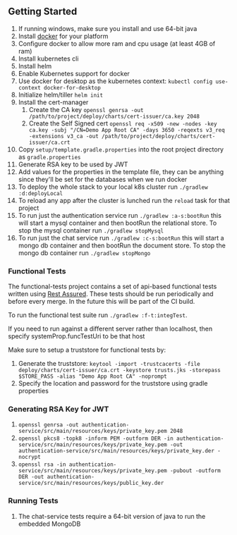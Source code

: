## Getting Started
1. If running windows, make sure you install and use 64-bit java
1. Install [docker](https://docs.docker.com/) for your platform
1. Configure docker to allow more ram and cpu usage (at least 4GB of ram)
1. Install kubernetes cli
1. Install helm
1. Enable Kubernetes support for docker
1. Use docker for desktop as the kubernetes context: `kubectl config use-context docker-for-desktop`
1. Initialize helm/tiller `helm init`
1. Install the cert-manager
    1. Create the CA key `openssl genrsa -out /path/to/project/deploy/charts/cert-issuer/ca.key 2048`
    1. Create the Self Signed cert `openssl req -x509 -new -nodes -key ca.key -subj "/CN=Demo App Root CA" -days 3650 -reqexts v3_req -extensions v3_ca -out /path/to/project/deploy/charts/cert-issuer/ca.crt`
1. Copy `setup/template.gradle.properties` into the root project directory as `gradle.properties`
1. Generate RSA key to be used by JWT 
1. Add values for the properties in the template file, they can be anything since they'll be set for the databases when we run docker
1. To deploy the whole stack to your local k8s cluster run `./gradlew :d:deployLocal`
1. To reload any app after the cluster is lunched run the `reload` task for that project
1. To run just the authentication service run `./gradlew :a-s:bootRun` this will start a mysql container and then bootRun the relational store. To stop the mysql container run `./gradlew stopMysql`
1. To run just the chat service run `./gradlew :c-s:bootRun` this will start a mongo db container and then bootRun the document store. To stop the mongo db container run `./gradlew stopMongo`

### Functional Tests
The functional-tests project contains a set of api-based functional tests written using [Rest Assured](https://github.com/rest-assured/rest-assured/). These tests should be run periodically and before every merge. In the future this will be part of the CI build.

To run the functional test suite run `./gradlew :f-t:integTest`.

If you need to run against a different server rather than localhost, then specify systemProp.funcTestUri to be that host

Make sure to setup a truststore for functional tests by:
1. Generate the truststore: `keytool -import -trustcacerts -file deploy/charts/cert-issuer/ca.crt -keystore trusts.jks -storepass $STORE_PASS -alias "Demo App Root CA" -noprompt`
1. Specify the location and password for the truststore using gradle properties

### Generating RSA Key for JWT
1. `openssl genrsa -out authentication-service/src/main/resources/keys/private_key.pem 2048`
1. `openssl pkcs8 -topk8 -inform PEM -outform DER -in authentication-service/src/main/resources/keys/private_key.pem -out authentication-service/src/main/resources/keys/private_key.der -nocrypt`
1. `openssl rsa -in authentication-service/src/main/resources/keys/private_key.pem -pubout -outform DER -out authentication-service/src/main/resources/keys/public_key.der`

### Running Tests
1. The chat-service tests require a 64-bit version of java to run the embedded MongoDB
